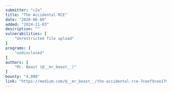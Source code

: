 ```yaml
---
submitter: "c2a"
title: "The Accidental RCE"
date: "2020-06-09"
added: "2024-11-03"
description: ""
vulnerabilities: [
    "Unrestricted file upload"
]
programs: [
    "undisclosed"
]
authors: [
    "Mr. Beast (@__mr_beast__)"
]
bounty: "4,800"
link: "https://medium.com/@__mr_beast__/the-accidental-rce-7ceef9cee179"
---
```




